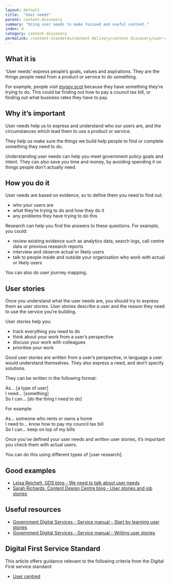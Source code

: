 ```yaml
---
layout: default
title:  "User needs"
parent: content-discovery
summary: "Using user needs to make focused and useful content."
index: 4
category: content-discovery
permalink: /content-standards/content-delivery/content-discovery/user-needs/
---
```


## What it is
‘User needs’ express people’s goals, values and aspirations. They are the things people need from a product or service to do something.

For example, people visit [mygov.scot](https://mygov.scot/) because they have something they’re trying to do. This could be finding out how to pay a council tax bill, or finding out what business rates they have to pay.  

## Why it’s important
User needs help us to express and understand who our users are, and the circumstances which lead them to use a product or service.

They help us make sure the things we build help people to find or complete something they need to do.

Understanding user needs can help you meet government policy goals and intent. They can also save you time and money, by avoiding spending it on things people don’t actually need.

## How you do it

User needs are based on evidence, so to define them you need to find out:

* who your users are
* what they’re trying to do and how they do it
* any problems they have trying to do this

Research can help you find the answers to these questions. For example, you could:

* review existing evidence such as analytics data, search logs, call centre data or previous research reports
* interview and observe actual or likely users
* talk to people inside and outside your organisation who work with actual or likely users

You can also do user journey mapping.

## User stories
Once you understand what the user needs are, you should try to express them as user stories. User stories describe a user and the reason they need to use the service you’re building.

User stories help you:

* track everything you need to do
* think about your work from a user’s perspective
* discuss your work with colleagues
* prioritise your work

Good user stories are written from a user’s perspective, in language a user would understand themselves. They also express a need, and don’t specify solutions.

They can be written in the following format:

As… [a type of user]  
I need… [something]  
So I can… [do the thing I need to do]  

For example:

As… someone who rents or owns a home  
I need to… know how to pay my council tax bill  
So I can… keep on top of my bills  

Once you’ve defined your user needs and written user stories, it’s important you check them with actual users.

You can do this using different types of [user research].


## Good examples

* [Leisa Reichelt, GDS blog - We need to talk about user needs](https://userresearch.blog.gov.uk/2015/05/28/we-need-to-talk-about-user-needs/)
* [Sarah Richards, Content Design Centre blog - User stories and job stories](http://contentdesign.london/content-design/user-stories-and-job-stories/)


## Useful resources

* [Government Digital Services - Service manual - Start by learning user stories](https://www.gov.uk/service-manual/user-research/start-by-learning-user-needs)
* [Government Digital Services - Service manual - Writing user stories](https://www.gov.uk/service-manual/agile-delivery/writing-user-stories)

## Digital First Service Standard

This article offers guidance relevant to the following criteria from the Digital First service standard:

* [User centred](/criterion/user-centred)
